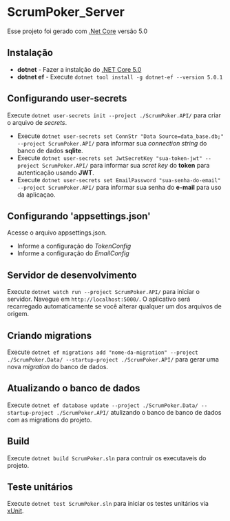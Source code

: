 # ScrumPoker_Server

Esse projeto foi gerado com  [.Net Core](https://dotnet.microsoft.com/download/dotnet-core/3.1) versão 5.0

## Instalação
- **dotnet** - Fazer a instalção do [.NET Core 5.0](https://dotnet.microsoft.com/download/dotnet-core/5.0)
- **dotnet ef** - Execute `dotnet tool install -g dotnet-ef --version 5.0.1`

## Configurando user-secrets
Execute `dotnet user-secrets init --project ./ScrumPoker.API/` para criar o arquivo de *secrets*.
- Execute `dotnet user-secrets set ConnStr "Data Source=data_base.db;" --project ScrumPoker.API/` para informar sua *connection string* do banco de dados **sqlite**.
- Execute `dotnet user-secrets set JwtSecretKey "sua-token-jwt" --project ScrumPoker.API/` para informar sua *scret key* do **token** para autenticação usando **JWT**.
- Execute `dotnet user-secrets set EmailPassword "sua-senha-do-email" --project ScrumPoker.API/` para informar sua senha do **e-mail** para uso da aplicaçao.

## Configurando 'appsettings.json'
Acesse o arquivo appsettings.json.
- Informe a configuração do *TokenConfig*
- Informe a configuração do *EmailConfig*

## Servidor de desenvolvimento
Execute `dotnet watch run --project ScrumPoker.API/` para iniciar o servidor. Navegue em `http://localhost:5000/`. O aplicativo será recarregado automaticamente se você alterar qualquer um dos arquivos de origem.

## Criando migrations
Execute `dotnet ef migrations add "nome-da-migration" --project ./ScrumPoker.Data/ --startup-project ./ScrumPoker.API/` para gerar uma nova *migration* do banco de dados.

## Atualizando o banco de dados
Execute `dotnet ef database update --project ./ScrumPoker.Data/ --startup-project ./ScrumPoker.API/` atulizando o banco de banco de dados com as migrations do projeto.

## Build
Execute `dotnet build ScrumPoker.sln` para contruir os executaveis do projeto.

## Teste unitários
Execute `dotnet test ScrumPoker.sln` para iniciar os testes unitários via [xUnit](https://xunit.net/).
